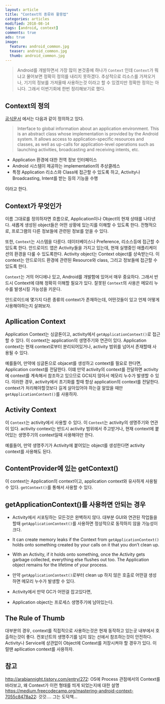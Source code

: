 ```yaml
---
layout: article
title: "Context의 종류와 활용법"
categories: articles
modified: 2018-08-14
tags: [android, context]
comments: true
ads: true
image:
  feature: android_common.jpg
  teaser: android_common.jpg
  thumb: android_common.jpg
---
```


> Android를 개발하면서 가장 많이 본것중에 하나가 `Context` 인데 `Context`가 뭐냐고 물어보면 정확히 정의를 내리지 못하겠다.
> 추상적으로 리소스를 가져오거나, 기기의 정보를 가져올때 사용하는것 이라고 할 수 있겠지만 정확한 정의는 아니다.
> 그래서 이번기회에 한번 정리해보기로 했다.

## Context의 정의

[공식문서](https://developer.android.com/reference/android/content/Context) 에서는 다음과 같이 정의하고 있다.

> Interface to global information about an application environment. 
> This is an abstract class whose implementation is provided by the Android system. 
> It allows access to application-specific resources and classes, as well as up-calls for application-level operations such as launching activities, broadcasting and receiving intents, etc.

* Application 환경에 대한 전역 정보 인터페이스
* Android 시스템이 제공하는 implementation의 추상클레스
* 특정 Application 리소스와 Class에 접근할 수 있도록 하고, Activity나 Broadcasting, Intent를 받는 등의 기능을 수행

이라고 한다. 

## Context가 무엇인가

이름 그대로를 정의하자면 흐름으로, Application이나 Object의 현재 상태를 나타낸다.
새롭게 생성된 object들은 어떤 상황에 있는지를 이해할 수 있도록 한다.
전형적으로, 프로그램의 다른 정보들에 관련된 정보를 얻을 수 있다.

또한, `Context`는 시스템을 다룬다. 데이터베이스나 Preference, 리소스등에 접근할 수 있도록 한다.
안드로이드 앱은 Activity들을 가지고 있는데, 현재 실행중인 애플리케이션의 환경을 다룰 수 있도록한다.
Activity object는 Context object를 상속받는다. 이 context는 안드로이드 환경에 관련된 Resource와 class, 그리고 정보들에 접근할 수 있도록 한다.

`Context`는 거의 어디에나 있고, Android를 개발함에 있어서 매우 중요하다. 그래서 반드시 Context에 대해 정확히 이해할 필요가 있다.
잘못된 `Context`의 사용은 메모리 누수를 발생시킬 가능성을 키운다.

안드로이드에 몇가지 다른 종류의 context가 존재하는데, 어떤것들이 있고 언제 어떻게 사용해야하는지 살펴보자.

## Apllication Context

Application Context는 싱글톤이고, activity에서 `getApplicationContext()`로 접근할 수 있다. 
이 context는 application의 생명주기와 연관이 있다. 
Application context는 현재 context로부터 분리되어있거나, activity 범위를 넘어서 존재할때 사용될 수 있다.

예를들어, 만약에 싱글톤으로 objacet를 생성하고 context를 필요로 한다면, Application context를 전달한다.
이떄 만약 activity의 context를 전달하면 activity에 context를 계속해서 참조하고 있으므로 GC되지 않아서 메모리 누수가 발생할 수 있다.
이러한 경우, activity에서 초기화를 할때 항상 application의 context를 전달한다.
context가 처리해야할것보다 길게 살아있어야 하는걸 알았을 때만 `getApplicationContext()`를 사용하자.

## Activity Context

이 `Context`는 activity에서 사용할 수 있다. 이 `Context`는 activity의 생명주기와 연관이 있다. activity context는 반드시 activity 범위에서 주고받거나, 현재 context에 붙어있는 생명주기의 context일때 사용해야만 한다.

예를들어, 만약 생명주기가 Activity에 붙어있는 object를 생성한다면 activity context를 사용해도 된다.

## ContentProvider에 있는 getContext()

이 context는 Application의 context이고, application context와 유사하게 사용될 수 있다.
`getContext()`를 통해서 사용할 수 있다.

## getApplicationContext()를 사용하면 안되는 경우

* Activity에서 서포팅하는 모든것은 완벽하지 않다. 대부분 GUI와 연관된 작업들을 할때 `getApplicationContext()`를 사용하면 정상적으로 동작하지 않을 가능성이 크다.

* It can create memory leaks if the Context from `getApplicationContext()` holds onto something created by your calls on it that you don’t clean up. 
* With an Activity, if it holds onto something, once the Activity gets garbage collected, everything else flushes out too. The Application object remains for the lifetime of your process.

* 만약 `getApplicationContext()`로부터 clean up 하지 않은 호출로 어떤걸 생성하면 메모리 누수가 발생할 수 있다.
* Activity에서 만약 GC가 어떤걸 잡고있다면, 
* Application object는 프로세스 생명주기에 남아있는다.

## The Rule of Thumb

대부분의 경우, context를 직접적으로 사용하는것은 현재 동작하고 있는곳 내부에서 호출하는것이 좋다.
컨포넌트의 생명주기를 넘지 않는 선에서 참조하는것이 안전하다.
Activity나 Service에 상관없이 Object에 Context를 저장시켜야 할 경우가 있다. 이럴땐 apllication context를 사용하자.


## 참고

http://arabiannight.tistory.com/entry/272: OS에 Process 관점에서의 Context를 바라보고, 왜 Context가 이런 형태를 띄게 되었는지에 대한 설명 
https://medium.freecodecamp.org/mastering-android-context-7055c8478a22: 갓갓.... 그는 도덕책...
